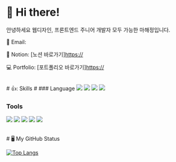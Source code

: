 # 👋 Hi there! #
안녕하세요 웹디자인, 프론트엔드 주니어 개발자 모두 가능한 마해정입니다.

📧 Email: 

📘 Notion: [노션 바로가기]<https://>

💻 Portfolio: [포트폴리오 바로가기]<https://>

<br>
# 👍: Skills #
### Language
<img src="https://img.shields.io/badge/HTML5-E34F26?style=flat-square&logo=HTML5&logoColor=white"/> <img src="https://img.shields.io/badge/CSS3-1572B6?style=flat-square&logo=CSS3&logoColor=white"/> <img src="https://img.shields.io/badge/JavaScript-F7DF1E?style=flat-square&logo=JavaScript&logoColor=black"/> <img src="https://img.shields.io/badge/React-61DAFB?style=flat-square&logo=React&logoColor=black"/>

### Tools
<img src="https://img.shields.io/badge/Adobe Photoshop-31A8FF?style=flat-square&logo=Adobe Photoshop&logoColor=white"/> <img src="https://img.shields.io/badge/Adobe Illustrator-FF9A00?style=flat-square&logo=Adobe Illustrator&logoColor=white"/> <img src="https://img.shields.io/badge/Figma-F24E1E?style=flat-square&logo=Figma&logoColor=white"/> <img src="https://img.shields.io/badge/Git-F05032?style=flat-square&logo=Git&logoColor=white"/> <img src="https://img.shields.io/badge/GitHub-181717?style=flat-square&logo=GitHub&logoColor=white"/>

<br>
# 🖥 My GitHub Status
<br>

[![Top Langs](https://github-readme-stats.vercel.app/api/top-langs/?username=gowjdqkqh9&layout=compact)](https://github.com/Shape2ee/github-readme-stats)

<!---
gowjdqkqh9/gowjdqkqh9 is a ✨ special ✨ repository because its `README.md` (this file) appears on your GitHub profile.
미리보기 링크를 클릭하여 변경 사항을 확인할 수 있습니다.
--->
